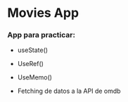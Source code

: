 # Movies App

### App para practicar:

- useState()

- UseRef()

- UseMemo()

- Fetching de datos a la API de omdb
